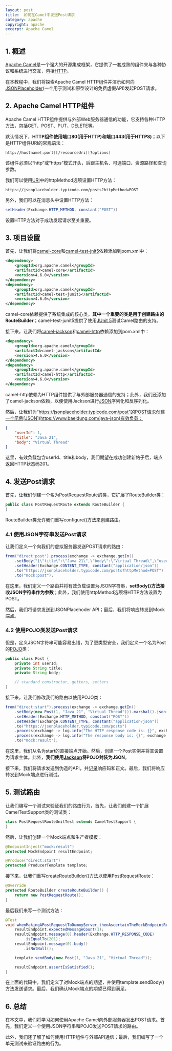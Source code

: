 ```yaml
---
layout: post
title:  如何在Camel中发送Post请求
category: apache
copyright: apache
excerpt: Apache Camel
---
```


## 1. 概述

[Apache Camel](https://www.baeldung.com/apache-camel-intro)是一个强大的开源集成框架，它提供了一套成熟的组件来与各种协议和系统进行交互，包括[HTTP](https://www.baeldung.com/java-9-http-client)。

在本教程中，我们将探索Apache Camel HTTP组件并演示如何向[JSONPlaceholder](https://jsonplaceholder.typicode.com/)(一个用于测试和原型设计的免费虚假API)发起POST请求。

## 2. Apache Camel HTTP组件

Apache Camel HTTP组件提供与外部Web服务器通信的功能，它支持各种HTTP方法，包括GET、POST、PUT、DELETE等。

默认情况下，**HTTP组件使用端口80(用于HTTP)和端口443(用于HTTPS)**；以下是HTTP组件URI的常规语法：

```text
http://hostname[:port][/resourceUri][?options]
```

该组件必须以“http”或“https”模式开头，后跟主机名、可选端口、资源路径和查询参数。

我们可以使用[URI](https://www.baeldung.com/java-url-vs-uri)中的httpMethod选项设置HTTP方法：

```text
https://jsonplaceholder.typicode.com/posts?httpMethod=POST
```

另外，我们可以在消息头中设置HTTP方法：

```java
setHeader(Exchange.HTTP_METHOD, constant("POST"))
```

设置HTTP方法对于成功发起请求至关重要。

## 3. 项目设置

首先，让我们将[camel-core](https://mvnrepository.com/artifact/org.apache.camel/camel-core)和[camel-test-jnit5](https://mvnrepository.com/artifact/org.apache.camel/camel-test-junit5)依赖添加到pom.xml中：

```xml
<dependency>
    <groupId>org.apache.camel</groupId>
    <artifactId>camel-core</artifactId>
    <version>4.6.0</version>
</dependency>
<dependency>
    <groupId>org.apache.camel</groupId>
    <artifactId>camel-test-junit5</artifactId>
    <version>4.6.0</version>
</dependency>
```

camel-core依赖提供了系统集成的核心类，**其中一个重要的类是用于创建路由的RouteBuilder**；camel-test-junit5提供了使用[JUnit 5](https://www.baeldung.com/junit-5)测试Camel路由的支持。

接下来，让我们将[camel-jackson](https://mvnrepository.com/artifact/org.apache.camel/camel-jackson)和[camel-http](https://mvnrepository.com/artifact/org.apache.camel/camel-http)依赖添加到pom.xml中：

```xml
<dependency>
    <groupId>org.apache.camel</groupId>
    <artifactId>camel-jackson</artifactId>
    <version>4.6.0</version>
</dependency>
<dependency>
    <groupId>org.apache.camel</groupId>
    <artifactId>camel-http</artifactId>
    <version>4.6.0</version>
</dependency>
```

camel-http依赖为HTTP组件提供了与外部服务器通信的支持；此外，我们还添加了camel-jackson依赖，以便使用Jackson进行[JSON](https://www.baeldung.com/jackson-object-mapper-tutorial)序列化和反序列化。

然后，让我们为“https://jsonplaceholder.typicode.com/post”的POST请求创建一个示例[JSON](https://www.baeldung.com/java-json)有效负载：

```json
{
    "userId": 1,
    "title": "Java 21",
    "body": "Virtual Thread"
}
```

这里，有效负载包含userId、title和body，我们期望在成功创建新帖子后，端点返回HTTP状态码201。

## 4. 发送Post请求

首先，让我们创建一个名为PostRequestRoute的类，它扩展了RouteBuilder类：

```java
public class PostRequestRoute extends RouteBuilder { 
}
```

RouteBuilder类允许我们重写configure()方法来创建路由。

### 4.1 使用JSON字符串发送Post请求

让我们定义一个向我们的虚拟服务器发送POST请求的路由：

```java
from("direct:post").process(exchange -> exchange.getIn()
    .setBody("{\"title\":\"Java 21\",\"body\":\"Virtual Thread\",\"userId\":\"1\"}"))
    .setHeader(Exchange.CONTENT_TYPE, constant("application/json"))
    .to("https://jsonplaceholder.typicode.com/posts?httpMethod=POST")
    .to("mock:post");
```

在这里，我们定义一个路由并将有效负载设置为JSON字符串，**setBody()方法接收JSON字符串作为参数**；此外，我们使用httpMethod选项将HTTP方法设置为POST。

然后，我们将请求发送到JSONPlacehoder API；最后，我们将响应转发到Mock端点。

### 4.2 使用POJO类发送Post请求

但是，定义JSON字符串可能容易出错，为了更类型安全，我们定义一个名为Post的[POJO](https://www.baeldung.com/java-pojo-class)类：

```java
public class Post {
    private int userId;
    private String title;
    private String body;

    // standard constructor, getters, setters
}
```

接下来，让我们修改我们的路由以使用POJO类：

```java
from("direct:start").process(exchange -> exchange.getIn()
    .setBody(new Post(1, "Java 21", "Virtual Thread"))).marshal().json(JsonLibrary.Jackson)
    .setHeader(Exchange.HTTP_METHOD, constant("POST"))
    .setHeader(Exchange.CONTENT_TYPE, constant("application/json"))
    .to("https://jsonplaceholder.typicode.com/posts")
    .process(exchange -> log.info("The HTTP response code is: {}", exchange.getIn().getHeader(Exchange.HTTP_RESPONSE_CODE)))
    .process(exchange -> log.info("The response body is: {}", exchange.getIn().getBody(String.class)))
    .to("mock:result");
```

在这里，我们从名为start的直接端点开始。然后，创建一个Post实例并将其设置为请求主体。此外，**我们使用[Jackson](https://www.baeldung.com/jackson-json-view-annotation)将POJO封装为JSON**。

接下来，我们将请求发送到伪造的API，并[记录](https://www.baeldung.com/java-apache-camel-logging)响应码和正文。最后，我们将响应转发到Mock端点进行测试。

## 5. 测试路由

让我们编写一个测试来验证我们的路由行为，首先，让我们创建一个扩展CamelTestSupport类的测试类：

```java
class PostRequestRouteUnitTest extends CamelTestSupport {
}
```

然后，让我们创建一个Mock端点和生产者模板：

```java
@EndpointInject("mock:result")
protected MockEndpoint resultEndpoint;

@Produce("direct:start")
protected ProducerTemplate template;
```

接下来，让我们重写createRouteBuilder()方法以使用PostRequestRoute：

```java
@Override
protected RouteBuilder createRouteBuilder() {
    return new PostRequestRoute();
}
```

最后我们来写一个测试方法：

```java
@Test
void whenMakingAPostRequestToDummyServer_thenAscertainTheMockEndpointReceiveOneMessage() throws Exception {
    resultEndpoint.expectedMessageCount(1);
    resultEndpoint.message(0).header(Exchange.HTTP_RESPONSE_CODE)
        .isEqualTo(201);
    resultEndpoint.message(0).body()
        .isNotNull();

    template.sendBody(new Post(1, "Java 21", "Virtual Thread"));

    resultEndpoint.assertIsSatisfied();
}
```

在上面的代码中，我们定义了对Mock端点的期望，并使用template.sendBody()方法发送请求。最后，我们确认Mock端点的期望已得到满足。

## 6. 总结

在本文中，我们将学习如何使用Apache Camel向外部服务器发出POST请求。首先，我们定义一个使用JSON字符串和POJO发送POST请求的路由。

此外，我们还了解了如何使用HTTP组件与外部API通信；最后，我们编写了一个单元测试来验证路由的行为。